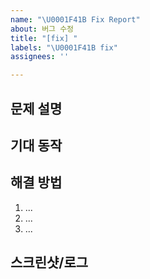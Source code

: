 ```yaml
---
name: "\U0001F41B Fix Report"
about: 버그 수정
title: "[fix] "
labels: "\U0001F41B fix"
assignees: ''

---
```


## 문제 설명

<!-- 무슨 문제가 발생했는지 간단히 설명해주세요. -->

## 기대 동작

<!-- 원래 기대했던 동작을 설명해주세요. -->

## 해결 방법

1. ...
2. ...
3. ...

## 스크린샷/로그

<!-- 필요시 첨부해주세요. -->
